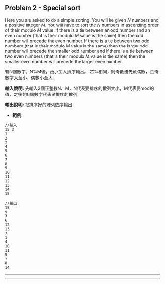 
## Problem 2 - Special sort
Here you are asked to do a simple sorting. You will be given $N$ numbers and a positive integer $M$. You will have to sort the $N$ numbers in ascending order of their modulo $M$ value. If there is a tie between an odd number and an even number (that is their modulo $M$ value is the same) then the odd number will precede the even number. If there is a tie between two odd numbers (that is their modulo $M$ value is the same) then the larger odd number will precede the smaller odd number and if there is a tie between two even numbers (that is their modulo $M$ value is the same) then the smaller even number will precede the larger even number.


有N個數字，N%M後，由小至大排序輸出。
若%相同，則奇數優先於偶數，且奇數字大至小，偶數小至大

**輸入說明:**
先輸入2個正整數N、M，N代表要排序的數列大小，M代表要mod的值，之後的N個數字代表欲排序的數列


**輸出說明:**
把排序好的陣列依序輸出

- **範例:**
```javascript=
//輸入
15 3
1
2
3
4
5
6
7
8
9
10
11
12
13
14
15

//輸出
15
9
3
6
12
13
7
1
4
10
11
5
2
8
14
```
---
---
